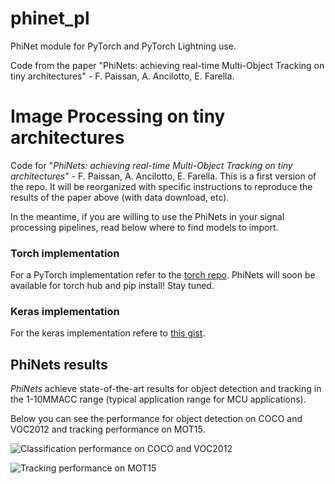 # phinet_pl
PhiNet module for PyTorch and PyTorch Lightning use.

Code from the paper "PhiNets: achieving real-time Multi-Object Tracking on tiny architectures" - F. Paissan, A. Ancilotto, E. Farella.

# Image Processing on tiny architectures

Code for "_PhiNets: achieving real-time Multi-Object Tracking on tiny architectures_" - F. Paissan, A. Ancilotto, E. Farella.
This is a first version of the repo. It will be reorganized with specific instructions to reproduce the results of the paper above (with data download, etc).

In the meantime, if you are willing to use the PhiNets in your signal processing pipelines, read below where to find models to import.

### Torch implementation

For a PyTorch implementation refer to the [torch repo](https://github.com/fpaissan/phinet_pl).
PhiNets will soon be available for torch hub and pip install! Stay tuned.

### Keras implementation

For the keras implementation refere to [this gist]().

## PhiNets results

_PhiNets_ achieve state-of-the-art results for object detection and tracking in the 1-10MMACC range (typical application range for MCU applications).

Below you can see the performance for object detection on COCO and VOC2012 and tracking performance on MOT15.

![Classification performance on COCO and VOC2012](https://github.com/fpaissan/phinet-mot/blob/v1/figs/macc_vs_map.png)

![Tracking performance on MOT15](https://github.com/fpaissan/phinet-mot/blob/v1/figs/mot15_tracking.png)
